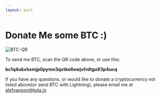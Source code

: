 ```yaml
---
layout: post
---
```


# Donate Me some BTC :)

![BTC-QR](https://user-images.githubusercontent.com/53198048/126067616-7c4ead19-015c-47b4-b3d7-e198bf0ecc1a.png)

To send me BTC, scan the QR code above, or use this:

**bc1q4ukxhxmjp0pymn3qxtke6ewjvfrdtgu93p4ucq**

If you have any questions, or would like to donate a cryptocurrency not listed above(or send BTC with Lightning), please email me at alefvanoon@tuta.io
